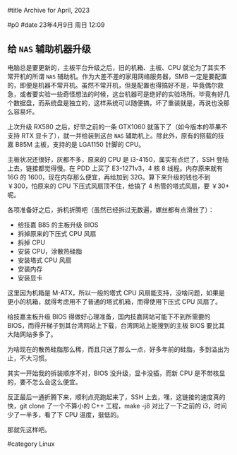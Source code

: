 #title Archive for April, 2023

#p0
#date 23年4月9日 周日 12:09

## 给 `NAS` 辅助机器升级

电脑总是要更新的，主板平台升级之后，旧的机箱、主板、CPU 就沦为了其实不常开机的所谓 `NAS` 辅助机。作为大差不差的家用网络服务器，SMB 一定是要配置的，即便是机器不常开机。虽然不常开机，但是配置也得搞好不是，毕竟偶尔救急，或者要实验一些奇怪想法的时候，这台机器可是绝好的实验场所。毕竟有好几个数据盘，而系统盘是独立的，这样系统可以随便搞，坏了重装就是，再说也没那么容易坏。

上次升级 RX580 之后，好早之前的一条 GTX1060 就落下了（如今版本的苹果不支持 RTX 显卡了），就一并给装到这台 `NAS` 辅助机上。除此外，原有的搭载的技嘉 B85M 主板，支持的是 LGA1150 针脚的 CPU。

主板状况还很好，灰都不多，原来的 CPU 是 i3-4150，属实有点烂了，SSH 登陆上去，链接都觉得慢。在 PDD 上买了 E3-1271v3，4 核 8 线程。内存原来就有 16G 的 1600，现在内存那么便宜，再给加到 32G。算下来升级的钱也不到 ￥300，怕原来的 CPU 下压式风扇顶不住，给搞了 4 热管的塔式风扇，要 ￥30+ 呢。

各项准备好之后，拆机折腾吧（虽然已经拆过无数遍，螺丝都有点滑丝了）：

- 给技嘉 B85 的主板升级 BIOS
- 拆掉原来的下压式 CPU 风扇
- 拆掉 CPU
- 安装 CPU，涂散热硅脂
- 安装塔式 CPU 风扇
- 安装内存
- 安装显卡
  
这里因为机箱是 M-ATX，所以一般的塔式 CPU 风扇能支持，没啥问题，如果是更小的机箱，就得考虑用不了普通的塔式机箱，而得使用下压式 CPU 风扇了。

给技嘉主板升级 BIOS 得做好心理准备，国内技嘉网站可能下不到所需要的 BIOS，而得开梯子到其台湾网站上下载，台湾网站上能搜到的主板 BIOS 要比其大陆网站多多了。

为啥现在的散热硅脂那么稀，而且只送了那么一点，好多年前的硅脂，多到溢出为止，不大习惯。

其实一开始我的拆装顺序不对，BIOS 没升级，显卡没插，而新 CPU 是不带核显的，要不怎么会这么便宜。

反正最后一通折腾下来，顺利点亮跑起来了，SSH 上去，嘿，这链接的速度真的快，git clone 了一个不算小的 C++ 工程，make -j8 对比了一下之前的 i3，时间少了一半多，看了下 CPU 温度，挺低的。

那就先这样吧。

#category Linux